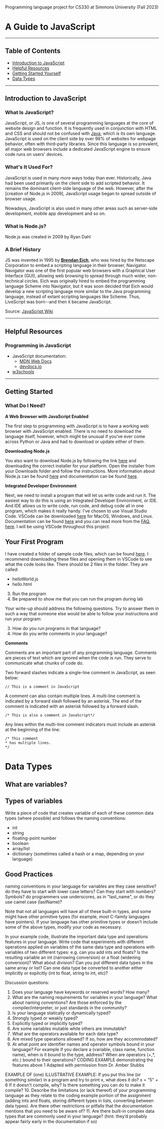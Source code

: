 Programming language project for CS330 at Simmons University (Fall 2023)

# A Guide to JavaScript
***
## Table of Contents
- [Introduction to JavaScript](##introduction-to-javascript)
- [Helpful Resources](##helpful-resources)
- [Getting Started Yourself](##getting-started)
- [Data Types](#data-types)

___
## Introduction to JavaScript

### What Is JavaScript?

JavaScript, or JS, is one of several programming languages at the core of website design and function. It is frequently used in conjunction with HTML and CSS and should not be confused with [Java](https://www.java.com/en/download/help/whatis_java.html), which is its own language. JavaScript is used on the client side by over 98% of websites for webpage behavior, often with third-party libraries. Since this language is so prevalent, all major web browsers include a dedicated JavaScript engine to ensure code runs on users' devices.

### What's It Used For?

JavaScript is used in many more ways today than ever. Historically, Java had been used primarily on the client side to add scripted behavior. It remains the dominant client-side language of the web. However, after the [creation of Node.js in 2009], JavaScript usage began to spread outside of browser usage.

Nowadays, JavaScript is also used in many other areas such as server-side development, mobile app development and so on.

### What is Node.js?

Node.js was created in 2009 by Ryan Dahl

### A Brief History 

JS was invented in 1995 by [**Brendan Eich**](/moreInfo.md#a-less-brief-history), who was hired by the Netscape Corporation to embed a scripting language in their browser, Navigator. Navigator was one of the first popular web browsers with a Graphical User Interface (GUI), allowing web browsing to spread through much wider, non-technical circles. Eich was originally hired to embed the programming language Scheme into Navigator, but it was soon decided that Eich would develop a new scripting language more similar to the Java programming language, instead of extant scripting languages like Scheme. Thus, LiveScript was born--and then it became JavaScript.

Source: [JavaScript Wiki](https://en.wikipedia.org/wiki/JavaScript)

___
## Helpful Resources 
### Programming in JavaScript
- JavaScript documentation:
  - [MDN Web Docs](https://developer.mozilla.org/en-US/docs/Web/JavaScript)
  - [devdocs.io](https://devdocs.io/javascript/)
- [w3schools](https://www.w3schools.com)

___
## Getting Started

### What Do I Need?

**A Web Browser with JavaScript Enabled**

The first step to programming with JavaScript is to have a working web browser with JavaScript enabled. There is no need to download the language itself, however, which might be unusual if you've ever come across Python or Java and had to download or update either of them.

**Downloading Node.js**

You also want to download Node.js by following the link [here](https://nodejs.org/en/download) and downloading the correct installer for your platform. Open the installer from your Downloads folder and follow the instructions. More information about Node.js can be found [here](https://nodejs.org/en/about) and documentation can be found [here](https://nodejs.org/en/docs).

**Integrated Developer Environment**

Next, we need to install a program that will let us write code and run it. The easiest way to do this is using an Integrated Developer Environment, or IDE. And IDE allows us to write code, run code, and debug code all in one program, which makes it really handy. I've chosen to use Visual Studio Code. VSCode can be downloaded [here](https://code.visualstudio.com/download) for MacOS, Windows, and Linux. Documentation can be found [here](https://code.visualstudio.com/docs) and you can read more from the [FAQ, here](https://code.visualstudio.com/docs/supporting/faq). I will be using VSCode throughout this project.

<!-- **Text Editor and Browser** -->

## Your First Program

I have created a folder of sample code files, which can be found [here](/codeFiles/). I recommend downloading these files and opening them in VSCode to see what the code looks like. There should be 2 files in the folder. They are called:
- helloWorld.js
- hello.html


3. Run the program
4. Be prepared to show me that you can run the program during lab

Your write-up should address the following questions. Try to answer them in such a way that someone else would be able to follow your instructions and run your program:

3. How do you run programs in that language?
4. How do you write comments in your language?

**Comments**

Comments are an important part of any programming language. Comments are pieces of text which are ignored when the code is run. They serve to communicate what chunks of code do.

Two forward slashes indicate a single-line comment in JavaScript, as seen below:

`// This is a comment in JavaScript`

A comment can also contain multiple lines. A multi-line comment is indicated by a forward slash followed by an asterisk. The end of the comment is indicated with an asterisk followed by a forward slash. 

`/* This is also a comment in JavaScript*/`

Any lines within the multi-line comment indicators must include an asterisk at the beginning of the line:

```
/* This comment
* has multiple lines.
*/
```





# Data Types

## What are variables?
## Types of variables 
    
Write a piece of code that creates variable of each of these common data types (where possible) and follows the naming conventions:
- int
- string
- floating-point number
- boolean
- array/list
- dictionary (sometimes called a hash or a map, depending on your language)

## Good Practices 
naming conventions in your language for variables
  are they case sensitive? 
  do they have to start with lower case letters? 
  Can they start with numbers? Symbols? 
  do programmers use underscores, as in "last_name", 
    or do they use camel case (lastName)?

Note that not all languages will have all of these built-in types, and some might have other primitive types (for example, most C-family languages have pointers). 
    If your language has other primitive types or doesn’t include some of the above types, modify your code as necessary.

In your example code, illustrate the important data type and operations features in your language.
  Write code that experiments with different operations applied on variables of the same data type and operations with variables of two different types: e.g. 
    can you add ints and floats? 
    Is the resulting variable an int (narrowing conversion) or a float (widening conversion)? 
    What about division? 
    Can you put different data types in the same array or list? 
    Can one data type be converted to another either implicitly or explicitly (int to float, string to int, etc)?

Discussion questions:
1. Does your language have keywords or reserved words? How many?
2. What are the naming requirements for variables in your language?
What about naming conventions? Are those enforced by the compiler/interpreter, or just
standards in the community?
3. Is your language statically or dynamically typed?
4. Strongly typed or weakly typed?
5. Explicitly typed or implicitly typed?
6. Are some variables mutable while others are immutable?
7. What are the operators available for each data type?
8. Are mixed type operations allowed? If so, how are they accommodated?
9. At what point are identifier names and operator symbols bound in your language? For example
if you declare a (variable, class name, function name), when is it bound to the type, address? When are operators (+,*, etc.) bound to their operations?
CODING EXAMPLE demonstrating the features above
1 Adapted with permission from Dr. Amber Stubbs
   
EXAMPLE OF (one) ILLUSTRATIVE EXAMPLE:
If you put this line (or something similar) in a program and try to print x, what does it do?
x = "5" + 6
If it doesn't compile, why? Is there something you can do to make it compile?
10. Describe the limitations (or lack thereof) of your programming language as they relate to the coding example portion of the assignment (adding ints and floats, storing different types in lists, converting between data types). Are there other restrictions or pitfalls that the documentation mentions that you need to be aware of?
11. Are there built-in complex data types that are commonly used in your language? (hint: they’d probably appear fairly early in the documentation if so)


